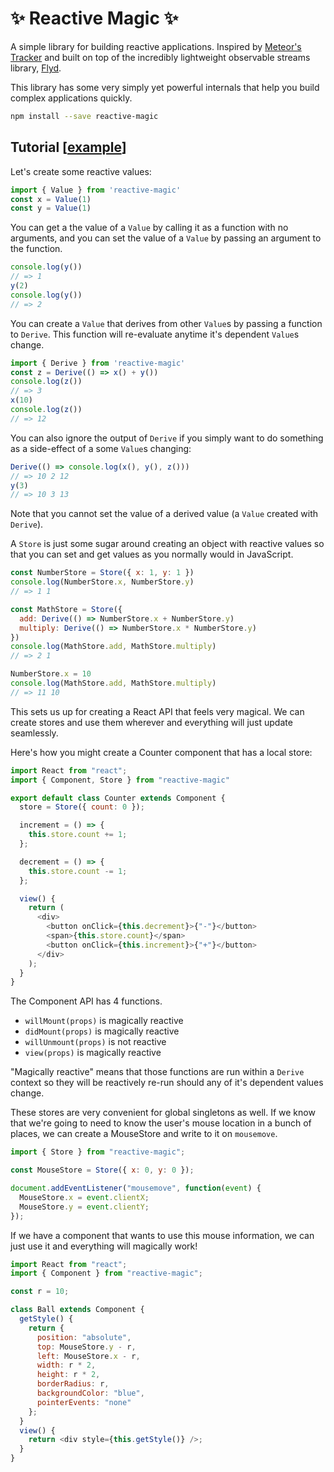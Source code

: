 # ✨ Reactive Magic ✨

A simple library for building reactive applications. Inspired by [Meteor's Tracker](https://docs.meteor.com/api/tracker.html) and built on top of the incredibly lightweight observable streams library, [Flyd](https://github.com/paldepind/flyd).

This library has some very simply yet powerful internals that help you build complex applications quickly.

```sh
npm install --save reactive-magic
```

## Tutorial [[example](https://github.com/ccorcos/reactive-magic-example)]

Let's create some reactive values:

```js
import { Value } from 'reactive-magic'
const x = Value(1)
const y = Value(1)
```

You can get a the value of a `Value` by calling it as a function with no arguments, and you can set the value of a `Value` by passing an argument to the function.

```js
console.log(y())
// => 1
y(2)
console.log(y())
// => 2
```

You can create a `Value` that derives from other `Value`s by passing a function to `Derive`. This function will re-evaluate anytime it's dependent `Value`s change.

```js
import { Derive } from 'reactive-magic'
const z = Derive(() => x() + y())
console.log(z())
// => 3
x(10)
console.log(z())
// => 12
```

You can also ignore the output of `Derive` if you simply want to do something as a side-effect of a some `Value`s changing:

```js
Derive(() => console.log(x(), y(), z()))
// => 10 2 12
y(3)
// => 10 3 13
```

Note that you cannot set the value of a derived value (a `Value` created with `Derive`).

A `Store` is just some sugar around creating an object with reactive values so that you can set and get values as you normally would in JavaScript.

```js
const NumberStore = Store({ x: 1, y: 1 })
console.log(NumberStore.x, NumberStore.y)
// => 1 1

const MathStore = Store({
  add: Derive(() => NumberStore.x + NumberStore.y)
  multiply: Derive(() => NumberStore.x * NumberStore.y)
})
console.log(MathStore.add, MathStore.multiply)
// => 2 1

NumberStore.x = 10
console.log(MathStore.add, MathStore.multiply)
// => 11 10
```

This sets us up for creating a React API that feels very magical. We can create stores and use them wherever and everything will just update seamlessly.

Here's how you might create a Counter component that has a local store:

```js
import React from "react";
import { Component, Store } from "reactive-magic"

export default class Counter extends Component {
  store = Store({ count: 0 });

  increment = () => {
    this.store.count += 1;
  };

  decrement = () => {
    this.store.count -= 1;
  };

  view() {
    return (
      <div>
        <button onClick={this.decrement}>{"-"}</button>
        <span>{this.store.count}</span>
        <button onClick={this.increment}>{"+"}</button>
      </div>
    );
  }
}
```

The Component API has 4 functions.

- `willMount(props)` is magically reactive
- `didMount(props)` is magically reactive
- `willUnmount(props)` is not reactive
- `view(props)` is magically reactive

"Magically reactive" means that those functions are run within a `Derive` context so they will be reactively re-run should any of it's dependent values change.

These stores are very convenient for global singletons as well. If we know that we're going to need to know the user's mouse location in a bunch of places, we can create a MouseStore and write to it on `mousemove`.


```js
import { Store } from "reactive-magic";

const MouseStore = Store({ x: 0, y: 0 });

document.addEventListener("mousemove", function(event) {
  MouseStore.x = event.clientX;
  MouseStore.y = event.clientY;
});
```

If we have a component that wants to use this mouse information, we can just use it and everything will magically work!

```js
import React from "react";
import { Component } from "reactive-magic";

const r = 10;

class Ball extends Component {
  getStyle() {
    return {
      position: "absolute",
      top: MouseStore.y - r,
      left: MouseStore.x - r,
      width: r * 2,
      height: r * 2,
      borderRadius: r,
      backgroundColor: "blue",
      pointerEvents: "none"
    };
  }
  view() {
    return <div style={this.getStyle()} />;
  }
}
```
